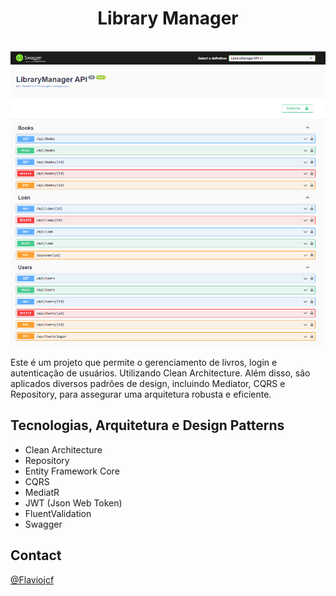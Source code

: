 <h1 align="center">Library Manager</h1>

<br />
<div align="center">
  <a href="https://github.com/Flaviojcf/projects-payments">
    <img src="./library-manager.png" alt="swagger-png">
  </a>
</div>

Este é um projeto que permite o gerenciamento de livros, login e autenticação de usuários. Utilizando Clean Architecture. Além disso, são aplicados diversos padrões de design, incluindo Mediator, CQRS e Repository, para assegurar uma arquitetura robusta e eficiente.

## Tecnologias, Arquitetura e Design Patterns
- Clean Architecture
- Repository
- Entity Framework Core
- CQRS
- MediatR
- JWT (Json Web Token)
- FluentValidation
- Swagger


## Contact

[@Flaviojcf](mailto:flaviojcostafilho@gmail.com)


